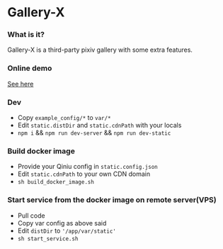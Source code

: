 # Gallery-X

### What is it?

Gallery-X is a third-party pixiv gallery with some extra features.

### Online demo

[See here](http://pixiv.yeshenxue.com/)

### Dev

- Copy `example_config/*` to `var/*`
- Edit `static.distDir` and `static.cdnPath` with your locals
- `npm i` && `npm run dev-server` && `npm run dev-static`

### Build docker image

- Provide your Qiniu config in `static.config.json`
- Edit `static.cdnPath` to your own CDN domain
- `sh build_docker_image.sh`

### Start service from the docker image on remote server(VPS)

- Pull code
- Copy var config as above said
- Edit `distDir` to `'/app/var/static'`
- `sh start_service.sh`
